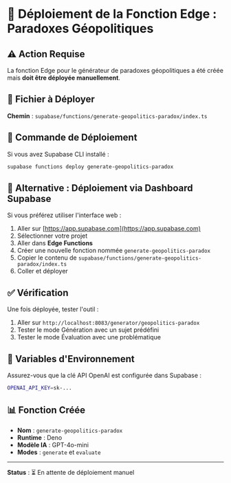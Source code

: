 # 🚀 Déploiement de la Fonction Edge : Paradoxes Géopolitiques

## ⚠️ Action Requise

La fonction Edge pour le générateur de paradoxes géopolitiques a été créée mais **doit être déployée manuellement**.

## 📁 Fichier à Déployer

**Chemin** : `supabase/functions/generate-geopolitics-paradox/index.ts`

## 🔧 Commande de Déploiement

Si vous avez Supabase CLI installé :

```bash
supabase functions deploy generate-geopolitics-paradox
```

## 📝 Alternative : Déploiement via Dashboard Supabase

Si vous préférez utiliser l'interface web :

1. Aller sur [https://app.supabase.com](https://app.supabase.com)
2. Sélectionner votre projet
3. Aller dans **Edge Functions**
4. Créer une nouvelle fonction nommée `generate-geopolitics-paradox`
5. Copier le contenu de `supabase/functions/generate-geopolitics-paradox/index.ts`
6. Coller et déployer

## ✅ Vérification

Une fois déployée, tester l'outil :

1. Aller sur `http://localhost:8083/generator/geopolitics-paradox`
2. Tester le mode Génération avec un sujet prédéfini
3. Tester le mode Évaluation avec une problématique

## 🔑 Variables d'Environnement

Assurez-vous que la clé API OpenAI est configurée dans Supabase :

```bash
OPENAI_API_KEY=sk-...
```

## 📊 Fonction Créée

- **Nom** : `generate-geopolitics-paradox`
- **Runtime** : Deno
- **Modèle IA** : GPT-4o-mini
- **Modes** : `generate` et `evaluate`

---

**Status** : ⏳ En attente de déploiement manuel

